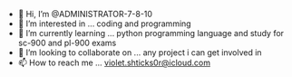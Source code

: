 - 👋 Hi, I’m @ADMINISTRATOR-7-8-10
- 👀 I’m interested in ... coding and programming
- 🌱 I’m currently learning ... python programming language and study for sc-900 and pl-900 exams
- 💞️ I’m looking to collaborate on ... any project i can get involved in
- 📫 How to reach me ... violet.shticks0r@icloud.com

<!---
ADMINISTRATOR-7-8-10/ADMINISTRATOR-7-8-10 is a ✨ special ✨ repository because its `README.md` (this file) appears on your GitHub profile.
You can click the Preview link to take a look at your changes.
--->
